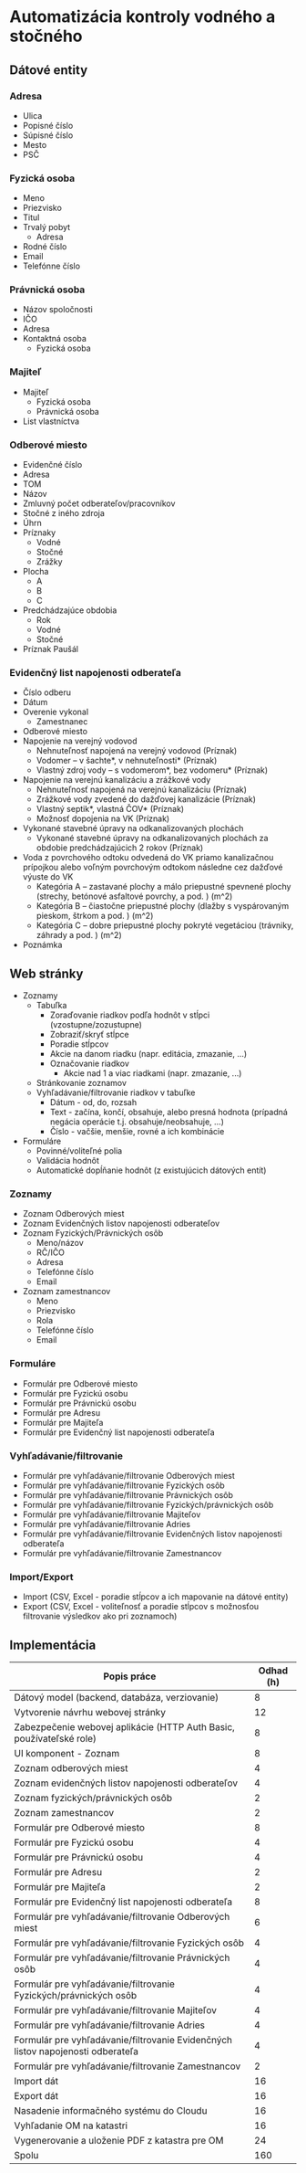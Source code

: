 # Automatizácia kontroly vodného a stočného
## Dátové entity
### Adresa
- Ulica
- Popisné číslo
- Súpisné číslo
- Mesto
- PSČ
### Fyzická osoba
- Meno
- Priezvisko
- Titul
- Trvalý pobyt
	- Adresa
- Rodné číslo
- Email
- Telefónne číslo
### Právnická osoba
- Názov spoločnosti
- IČO
- Adresa
- Kontaktná osoba
	- Fyzická osoba
### Majiteľ
- Majiteľ
	- Fyzická osoba
	- Právnická osoba
- List vlastníctva
### Odberové miesto
- Evidenčné číslo
- Adresa
- TOM
- Názov
- Zmluvný počet odberateľov/pracovníkov
- Stočné z iného zdroja
- Úhrn
- Príznaky
	- Vodné
	- Stočné
	- Zrážky
- Plocha
	- A
	- B
	- C
- Predchádzajúce obdobia
	- Rok
	- Vodné
	- Stočné
- Príznak Paušál
### Evidenčný list napojenosti odberateľa
- Číslo odberu
- Dátum
- Overenie vykonal
	- Zamestnanec
- Odberové miesto
- Napojenie na verejný vodovod
	- Nehnuteľnosť napojená na verejný vodovod (Príznak)
	- Vodomer – v šachte*, v  nehnuteľnosti* (Príznak)
	- Vlastný zdroj vody – s  vodomerom*, bez vodomeru* (Príznak)
- Napojenie na verejnú kanalizáciu a  zrážkové vody
	- Nehnuteľnosť napojená na verejnú kanalizáciu (Príznak)
	- Zrážkové vody zvedené do dažďovej kanalizácie (Príznak)
	- Vlastný septik*, vlastná ČOV* (Príznak)
	- Možnosť dopojenia na VK (Príznak)
- Vykonané stavebné  úpravy na odkanalizovaných plochách
	- Vykonané stavebné  úpravy na odkanalizovaných plochách za obdobie predchádzajúcich 2 rokov (Príznak)
- Voda z  povrchového odtoku odvedená do VK priamo kanalizačnou prípojkou alebo voľným povrchovým odtokom následne cez dažďové  výuste do VK
	- Kategória A  – zastavané plochy a  málo priepustné spevnené plochy (strechy, betónové asfaltové povrchy, a  pod. ) (m^2)
	- Kategória B  – čiastočne priepustné plochy (dlažby s  vyspárovaným pieskom, štrkom a  pod. ) (m^2)
	- Kategória C  – dobre priepustné plochy pokryté vegetáciou (trávniky, záhrady a  pod. ) (m^2)
- Poznámka
## Web stránky
- Zoznamy
	- Tabuľka
		- Zoraďovanie riadkov podľa hodnôt v stĺpci (vzostupne/zozustupne)
		- Zobraziť/skryť stĺpce
		- Poradie stĺpcov
		- Akcie na danom riadku (napr. editácia, zmazanie, ...)
		- Označovanie riadkov
			- Akcie nad 1 a viac riadkami (napr. zmazanie, ...)
	- Stránkovanie zoznamov
	- Vyhľadávanie/filtrovanie riadkov v tabuľke
		- Dátum - od, do, rozsah
		- Text - začína, končí, obsahuje, alebo presná hodnota (prípadná negácia operácie t.j. obsahuje/neobsahuje, ...)
		- Číslo - vačšie, menšie, rovné a ich kombinácie
- Formuláre
	- Povinné/voliteľné polia
	- Validácia hodnôt
	- Automatické dopĺňanie hodnôt (z existujúcich dátových entít)
### Zoznamy
- Zoznam Odberových miest
- Zoznam Evidenčných listov napojenosti odberateľov
- Zoznam Fyzických/Právnických osôb
	- Meno/názov
	- RČ/IČO
	- Adresa
	- Telefónne číslo
	- Email
- Zoznam zamestnancov
	- Meno
	- Priezvisko
	- Rola
	- Telefónne číslo
	- Email
### Formuláre
- Formulár pre Odberové miesto
- Formulár pre Fyzickú osobu
- Formulár pre Právnickú osobu
- Formulár pre Adresu
- Formulár pre Majiteľa
- Formulár pre Evidenčný list napojenosti odberateľa
### Vyhľadávanie/filtrovanie
- Formulár pre vyhľadávanie/filtrovanie Odberových miest
- Formulár pre vyhľadávanie/filtrovanie Fyzických osôb
- Formulár pre vyhľadávanie/filtrovanie Právnických osôb
- Formulár pre vyhľadávanie/filtrovanie Fyzických/právnických osôb
- Formulár pre vyhľadávanie/filtrovanie Majiteľov
- Formulár pre vyhľadávanie/filtrovanie Adries
- Formulár pre vyhľadávanie/filtrovanie Evidenčných listov napojenosti odberateľa
- Formulár pre vyhľadávanie/filtrovanie Zamestnancov
### Import/Export
- Import (CSV, Excel - poradie stĺpcov a ich mapovanie na dátové entity)
- Export (CSV, Excel - voliteľnosť a poradie stĺpcov s možnosťou filtrovanie výsledkov ako pri zoznamoch)

## Implementácia
Popis práce|Odhad (h)
-|-
Dátový model (backend, databáza, verziovanie)|8
Vytvorenie návrhu webovej stránky|12
Zabezpečenie webovej aplikácie (HTTP Auth Basic, používateľské role)|8
UI komponent - Zoznam|8
Zoznam odberových miest|4
Zoznam evidenčných listov napojenosti odberateľov|4
Zoznam fyzických/právnických osôb|2
Zoznam zamestnancov|2
Formulár pre Odberové miesto|8
Formulár pre Fyzickú osobu|4
Formulár pre Právnickú osobu|4
Formulár pre Adresu|2
Formulár pre Majiteľa|2
Formulár pre Evidenčný list napojenosti odberateľa|8
Formulár pre vyhľadávanie/filtrovanie Odberových miest|6
Formulár pre vyhľadávanie/filtrovanie Fyzických osôb|4
Formulár pre vyhľadávanie/filtrovanie Právnických osôb|4
Formulár pre vyhľadávanie/filtrovanie Fyzických/právnických osôb|4
Formulár pre vyhľadávanie/filtrovanie Majiteľov|4
Formulár pre vyhľadávanie/filtrovanie Adries|4
Formulár pre vyhľadávanie/filtrovanie Evidenčných listov napojenosti odberateľa|4
Formulár pre vyhľadávanie/filtrovanie Zamestnancov|2
Import dát|16
Export dát|16
Nasadenie informačného systému do Cloudu|16
Vyhľadanie OM na katastri|16
Vygenerovanie a uloženie PDF z katastra pre OM|24
Spolu|160
